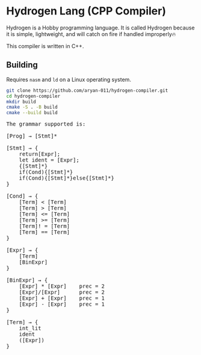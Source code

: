 # Hydrogen Lang (CPP Compiler)

Hydrogen is a Hobby programming language. It is called Hydrogen because it is simple, lightweight, and will catch on
fire if handled improperly🔥

This compiler is written in C++.

## Building

Requires `nasm` and `ld` on a Linux operating system.

```bash
git clone https://github.com/aryan-011/hydrogen-compiler.git
cd hydrogen-compiler
mkdir build
cmake -S . -B build
cmake --build build

```
<pre>
The grammar supported is:

[Prog] → [Stmt]*

[Stmt] → {
    return[Expr];
    let ident = [Expr];
    {[Stmt]*}
    if(Cond){[Stmt]*}
    if(Cond){[Stmt]*}else{[Stmt]*}
}

[Cond] → {
    [Term] &lt; [Term]
    [Term] &gt; [Term]
    [Term] &lt;= [Term]
    [Term] &gt;= [Term]
    [Term]! = [Term]
    [Term] == [Term]
}

[Expr] → {
    [Term]
    [BinExpr]
}

[BinExpr] → {
    [Expr] * [Expr]    prec = 2
    [Expr]/[Expr]      prec = 2
    [Expr] + [Expr]    prec = 1
    [Expr] - [Expr]    prec = 1
}

[Term] → {
    int_lit
    ident
    ([Expr])
}
</pre>
